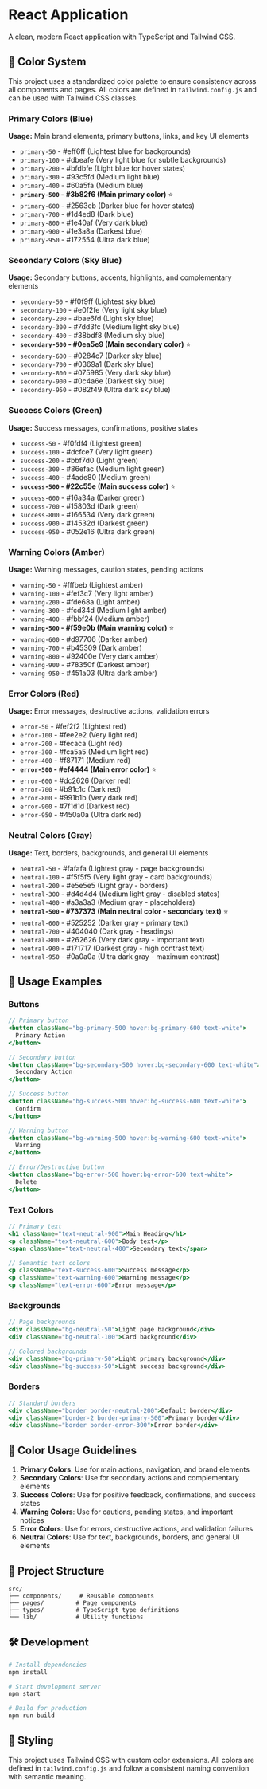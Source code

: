# React Application

A clean, modern React application with TypeScript and Tailwind CSS.

## 🎨 Color System

This project uses a standardized color palette to ensure consistency across all components and pages. All colors are defined in `tailwind.config.js` and can be used with Tailwind CSS classes.

### Primary Colors (Blue)
**Usage:** Main brand elements, primary buttons, links, and key UI elements
- `primary-50` - #eff6ff (Lightest blue for backgrounds)
- `primary-100` - #dbeafe (Very light blue for subtle backgrounds)
- `primary-200` - #bfdbfe (Light blue for hover states)
- `primary-300` - #93c5fd (Medium light blue)
- `primary-400` - #60a5fa (Medium blue)
- **`primary-500` - #3b82f6 (Main primary color)** ⭐
- `primary-600` - #2563eb (Darker blue for hover states)
- `primary-700` - #1d4ed8 (Dark blue)
- `primary-800` - #1e40af (Very dark blue)
- `primary-900` - #1e3a8a (Darkest blue)
- `primary-950` - #172554 (Ultra dark blue)

### Secondary Colors (Sky Blue)
**Usage:** Secondary buttons, accents, highlights, and complementary elements
- `secondary-50` - #f0f9ff (Lightest sky blue)
- `secondary-100` - #e0f2fe (Very light sky blue)
- `secondary-200` - #bae6fd (Light sky blue)
- `secondary-300` - #7dd3fc (Medium light sky blue)
- `secondary-400` - #38bdf8 (Medium sky blue)
- **`secondary-500` - #0ea5e9 (Main secondary color)** ⭐
- `secondary-600` - #0284c7 (Darker sky blue)
- `secondary-700` - #0369a1 (Dark sky blue)
- `secondary-800` - #075985 (Very dark sky blue)
- `secondary-900` - #0c4a6e (Darkest sky blue)
- `secondary-950` - #082f49 (Ultra dark sky blue)

### Success Colors (Green)
**Usage:** Success messages, confirmations, positive states
- `success-50` - #f0fdf4 (Lightest green)
- `success-100` - #dcfce7 (Very light green)
- `success-200` - #bbf7d0 (Light green)
- `success-300` - #86efac (Medium light green)
- `success-400` - #4ade80 (Medium green)
- **`success-500` - #22c55e (Main success color)** ⭐
- `success-600` - #16a34a (Darker green)
- `success-700` - #15803d (Dark green)
- `success-800` - #166534 (Very dark green)
- `success-900` - #14532d (Darkest green)
- `success-950` - #052e16 (Ultra dark green)

### Warning Colors (Amber)
**Usage:** Warning messages, caution states, pending actions
- `warning-50` - #fffbeb (Lightest amber)
- `warning-100` - #fef3c7 (Very light amber)
- `warning-200` - #fde68a (Light amber)
- `warning-300` - #fcd34d (Medium light amber)
- `warning-400` - #fbbf24 (Medium amber)
- **`warning-500` - #f59e0b (Main warning color)** ⭐
- `warning-600` - #d97706 (Darker amber)
- `warning-700` - #b45309 (Dark amber)
- `warning-800` - #92400e (Very dark amber)
- `warning-900` - #78350f (Darkest amber)
- `warning-950` - #451a03 (Ultra dark amber)

### Error Colors (Red)
**Usage:** Error messages, destructive actions, validation errors
- `error-50` - #fef2f2 (Lightest red)
- `error-100` - #fee2e2 (Very light red)
- `error-200` - #fecaca (Light red)
- `error-300` - #fca5a5 (Medium light red)
- `error-400` - #f87171 (Medium red)
- **`error-500` - #ef4444 (Main error color)** ⭐
- `error-600` - #dc2626 (Darker red)
- `error-700` - #b91c1c (Dark red)
- `error-800` - #991b1b (Very dark red)
- `error-900` - #7f1d1d (Darkest red)
- `error-950` - #450a0a (Ultra dark red)

### Neutral Colors (Gray)
**Usage:** Text, borders, backgrounds, and general UI elements
- `neutral-50` - #fafafa (Lightest gray - page backgrounds)
- `neutral-100` - #f5f5f5 (Very light gray - card backgrounds)
- `neutral-200` - #e5e5e5 (Light gray - borders)
- `neutral-300` - #d4d4d4 (Medium light gray - disabled states)
- `neutral-400` - #a3a3a3 (Medium gray - placeholders)
- **`neutral-500` - #737373 (Main neutral color - secondary text)** ⭐
- `neutral-600` - #525252 (Darker gray - primary text)
- `neutral-700` - #404040 (Dark gray - headings)
- `neutral-800` - #262626 (Very dark gray - important text)
- `neutral-900` - #171717 (Darkest gray - high contrast text)
- `neutral-950` - #0a0a0a (Ultra dark gray - maximum contrast)

## 🚀 Usage Examples

### Buttons
```jsx
// Primary button
<button className="bg-primary-500 hover:bg-primary-600 text-white">
  Primary Action
</button>

// Secondary button
<button className="bg-secondary-500 hover:bg-secondary-600 text-white">
  Secondary Action
</button>

// Success button
<button className="bg-success-500 hover:bg-success-600 text-white">
  Confirm
</button>

// Warning button
<button className="bg-warning-500 hover:bg-warning-600 text-white">
  Warning
</button>

// Error/Destructive button
<button className="bg-error-500 hover:bg-error-600 text-white">
  Delete
</button>
```

### Text Colors
```jsx
// Primary text
<h1 className="text-neutral-900">Main Heading</h1>
<p className="text-neutral-600">Body text</p>
<span className="text-neutral-400">Secondary text</span>

// Semantic text colors
<p className="text-success-600">Success message</p>
<p className="text-warning-600">Warning message</p>
<p className="text-error-600">Error message</p>
```

### Backgrounds
```jsx
// Page backgrounds
<div className="bg-neutral-50">Light page background</div>
<div className="bg-neutral-100">Card background</div>

// Colored backgrounds
<div className="bg-primary-50">Light primary background</div>
<div className="bg-success-50">Light success background</div>
```

### Borders
```jsx
// Standard borders
<div className="border border-neutral-200">Default border</div>
<div className="border-2 border-primary-500">Primary border</div>
<div className="border border-error-300">Error border</div>
```

## 🎯 Color Usage Guidelines

1. **Primary Colors**: Use for main actions, navigation, and brand elements
2. **Secondary Colors**: Use for secondary actions and complementary elements
3. **Success Colors**: Use for positive feedback, confirmations, and success states
4. **Warning Colors**: Use for cautions, pending states, and important notices
5. **Error Colors**: Use for errors, destructive actions, and validation failures
6. **Neutral Colors**: Use for text, backgrounds, borders, and general UI elements

## 📁 Project Structure

```
src/
├── components/     # Reusable components
├── pages/         # Page components
├── types/         # TypeScript type definitions
└── lib/           # Utility functions
```

## 🛠️ Development

```bash
# Install dependencies
npm install

# Start development server
npm start

# Build for production
npm run build
```

## 🎨 Styling

This project uses Tailwind CSS with custom color extensions. All colors are defined in `tailwind.config.js` and follow a consistent naming convention with semantic meaning.
